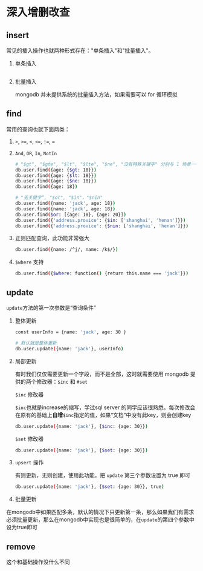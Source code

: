 # 深入增删改查

## insert

常见的插入操作也就两种形式存在："单条插入"和"批量插入"。

1. 单条插入

    ```bash

    ```

2. 批量插入

    mongodb 并未提供系统的批量插入方法，如果需要可以 for 循环模拟

## find

常用的查询也就下面两类：

1. `>`, `>=`, `<`, `<=`, `!=`, `=`
2. `And`, `OR`, `In`, `NotIn`

    ```bash
    # "$gt", "$gte", "$lt", "$lte", "$ne", "没有特殊关键字" 分别与 1 场景一一对应
    db.user.find({age: {$gt: 18}})
    db.user.find({age: {$lt: 18}})
    db.user.find({age: {$ne: 18}})
    db.user.find({age: 18})
    ```

    ```bash
    # "无关键字“, "$or", "$in"，"$nin"
    db.user.find({name: 'jack', age: 18})
    db.user.find({name: 'jack', age: 18})
    db.user.find($or: [{age: 18}, {age: 20}])
    db.user.find({'address.provice': {$in: ['shanghai', 'henan']}})
    db.user.find({'address.provice': {$nin: ['shanghai', 'henan']}})
    ```

3. 正则匹配查询，此功能非常强大

    ```bash
    db.user.find({name: /^j/, name: /k$/})
    ```

4. `$where` 支持

    ```bash
    db.user.find({$where: function() {return this.name === 'jack'}})
    ```

## update

`update`方法的第一次参数是“查询条件”

1. 整体更新

    ```bash
    const userInfo = {name: 'jack', age: 30 }

    # 默认就是整体更新
    db.user.update({name: 'jack'}, userInfo)
    ```

2. 局部更新

    有时我们仅仅需要更新一个字段，而不是全部，这时就需要使用 mongodb 提供的两个修改器：`$inc` 和 `#set`

    `$inc` 修改器

    `$inc`也就是increase的缩写，学过sql server 的同学应该很熟悉。每次修改会在原有的基础上**自增**`$inc`指定的值，如果“文档”中没有此key，则会创建key

    ```bash
    db.user.update({name: 'jack'}, {$inc: {age: 30}})
    ```

    `$set` 修改器

    ```bash
    db.user.update({name: 'jack'}, {$set: {age: 30}})
    ```

3. `upsert` 操作

    有则更新，无则创建，使用此功能，把 `update` 第三个参数设置为 true 即可

    ```bash
    db.user.update({name: 'jack'}, {$set: {age: 30}}, true)
    ```

4. 批量更新

在mongodb中如果匹配多条，默认的情况下只更新第一条，那么如果我们有需求必须批量更新，那么在mongodb中实现也是很简单的，在`update`的第四个参数中设为true即可

## remove

这个和基础操作没什么不同
